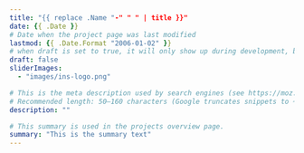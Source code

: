 ```yaml
---
title: "{{ replace .Name "-" " " | title }}"
date: {{ .Date }}
# Date when the project page was last modified
lastmod: {{ .Date.Format "2006-01-02" }}
# when draft is set to true, it will only show up during development, but not when the website is deployed.
draft: false
sliderImages:
  - "images/ins-logo.png"

# This is the meta description used by search engines (see https://moz.com/learn/seo/meta-description)
# Recommended length: 50–160 characters (Google truncates snippets to ~155–160 characters)
description: ""

# This summary is used in the projects overview page.
summary: "This is the summary text"
---
```


